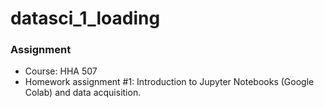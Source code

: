 # datasci_1_loading

### Assignment
- Course: HHA 507
- Homework assignment #1: Introduction to Jupyter Notebooks (Google Colab) and data acquisition.
